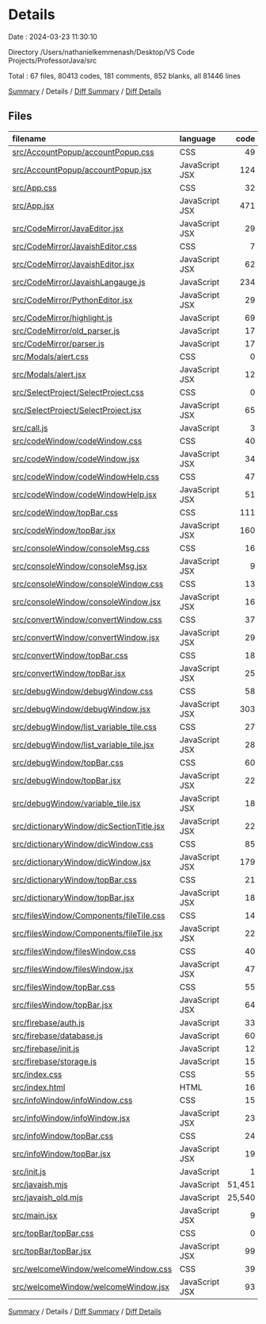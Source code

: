 # Details

Date : 2024-03-23 11:30:10

Directory /Users/nathanielkemmenash/Desktop/VS Code Projects/ProfessorJava/src

Total : 67 files,  80413 codes, 181 comments, 852 blanks, all 81446 lines

[Summary](results.md) / Details / [Diff Summary](diff.md) / [Diff Details](diff-details.md)

## Files
| filename | language | code | comment | blank | total |
| :--- | :--- | ---: | ---: | ---: | ---: |
| [src/AccountPopup/accountPopup.css](/src/AccountPopup/accountPopup.css) | CSS | 49 | 3 | 7 | 59 |
| [src/AccountPopup/accountPopup.jsx](/src/AccountPopup/accountPopup.jsx) | JavaScript JSX | 124 | 3 | 20 | 147 |
| [src/App.css](/src/App.css) | CSS | 32 | 0 | 6 | 38 |
| [src/App.jsx](/src/App.jsx) | JavaScript JSX | 471 | 52 | 107 | 630 |
| [src/CodeMirror/JavaEditor.jsx](/src/CodeMirror/JavaEditor.jsx) | JavaScript JSX | 29 | 0 | 10 | 39 |
| [src/CodeMirror/JavaishEditor.css](/src/CodeMirror/JavaishEditor.css) | CSS | 7 | 0 | 1 | 8 |
| [src/CodeMirror/JavaishEditor.jsx](/src/CodeMirror/JavaishEditor.jsx) | JavaScript JSX | 62 | 10 | 22 | 94 |
| [src/CodeMirror/JavaishLangauge.js](/src/CodeMirror/JavaishLangauge.js) | JavaScript | 234 | 16 | 48 | 298 |
| [src/CodeMirror/PythonEditor.jsx](/src/CodeMirror/PythonEditor.jsx) | JavaScript JSX | 29 | 0 | 10 | 39 |
| [src/CodeMirror/highlight.js](/src/CodeMirror/highlight.js) | JavaScript | 69 | 0 | 8 | 77 |
| [src/CodeMirror/old_parser.js](/src/CodeMirror/old_parser.js) | JavaScript | 17 | 1 | 3 | 21 |
| [src/CodeMirror/parser.js](/src/CodeMirror/parser.js) | JavaScript | 17 | 1 | 1 | 19 |
| [src/Modals/alert.css](/src/Modals/alert.css) | CSS | 0 | 0 | 1 | 1 |
| [src/Modals/alert.jsx](/src/Modals/alert.jsx) | JavaScript JSX | 12 | 0 | 3 | 15 |
| [src/SelectProject/SelectProject.css](/src/SelectProject/SelectProject.css) | CSS | 0 | 0 | 1 | 1 |
| [src/SelectProject/SelectProject.jsx](/src/SelectProject/SelectProject.jsx) | JavaScript JSX | 65 | 0 | 11 | 76 |
| [src/call.js](/src/call.js) | JavaScript | 3 | 0 | 0 | 3 |
| [src/codeWindow/codeWindow.css](/src/codeWindow/codeWindow.css) | CSS | 40 | 2 | 10 | 52 |
| [src/codeWindow/codeWindow.jsx](/src/codeWindow/codeWindow.jsx) | JavaScript JSX | 34 | 1 | 17 | 52 |
| [src/codeWindow/codeWindowHelp.css](/src/codeWindow/codeWindowHelp.css) | CSS | 47 | 0 | 7 | 54 |
| [src/codeWindow/codeWindowHelp.jsx](/src/codeWindow/codeWindowHelp.jsx) | JavaScript JSX | 51 | 0 | 8 | 59 |
| [src/codeWindow/topBar.css](/src/codeWindow/topBar.css) | CSS | 111 | 4 | 31 | 146 |
| [src/codeWindow/topBar.jsx](/src/codeWindow/topBar.jsx) | JavaScript JSX | 160 | 7 | 47 | 214 |
| [src/consoleWindow/consoleMsg.css](/src/consoleWindow/consoleMsg.css) | CSS | 16 | 1 | 4 | 21 |
| [src/consoleWindow/consoleMsg.jsx](/src/consoleWindow/consoleMsg.jsx) | JavaScript JSX | 9 | 0 | 3 | 12 |
| [src/consoleWindow/consoleWindow.css](/src/consoleWindow/consoleWindow.css) | CSS | 13 | 0 | 2 | 15 |
| [src/consoleWindow/consoleWindow.jsx](/src/consoleWindow/consoleWindow.jsx) | JavaScript JSX | 16 | 0 | 4 | 20 |
| [src/convertWindow/convertWindow.css](/src/convertWindow/convertWindow.css) | CSS | 37 | 2 | 9 | 48 |
| [src/convertWindow/convertWindow.jsx](/src/convertWindow/convertWindow.jsx) | JavaScript JSX | 29 | 0 | 10 | 39 |
| [src/convertWindow/topBar.css](/src/convertWindow/topBar.css) | CSS | 18 | 0 | 7 | 25 |
| [src/convertWindow/topBar.jsx](/src/convertWindow/topBar.jsx) | JavaScript JSX | 25 | 0 | 11 | 36 |
| [src/debugWindow/debugWindow.css](/src/debugWindow/debugWindow.css) | CSS | 58 | 0 | 10 | 68 |
| [src/debugWindow/debugWindow.jsx](/src/debugWindow/debugWindow.jsx) | JavaScript JSX | 303 | 17 | 44 | 364 |
| [src/debugWindow/list_variable_tile.css](/src/debugWindow/list_variable_tile.css) | CSS | 27 | 0 | 5 | 32 |
| [src/debugWindow/list_variable_tile.jsx](/src/debugWindow/list_variable_tile.jsx) | JavaScript JSX | 28 | 0 | 5 | 33 |
| [src/debugWindow/topBar.css](/src/debugWindow/topBar.css) | CSS | 60 | 2 | 13 | 75 |
| [src/debugWindow/topBar.jsx](/src/debugWindow/topBar.jsx) | JavaScript JSX | 22 | 1 | 14 | 37 |
| [src/debugWindow/variable_tile.jsx](/src/debugWindow/variable_tile.jsx) | JavaScript JSX | 18 | 0 | 1 | 19 |
| [src/dictionaryWindow/dicSectionTitle.jsx](/src/dictionaryWindow/dicSectionTitle.jsx) | JavaScript JSX | 22 | 0 | 6 | 28 |
| [src/dictionaryWindow/dicWindow.css](/src/dictionaryWindow/dicWindow.css) | CSS | 85 | 3 | 19 | 107 |
| [src/dictionaryWindow/dicWindow.jsx](/src/dictionaryWindow/dicWindow.jsx) | JavaScript JSX | 179 | 0 | 24 | 203 |
| [src/dictionaryWindow/topBar.css](/src/dictionaryWindow/topBar.css) | CSS | 21 | 3 | 12 | 36 |
| [src/dictionaryWindow/topBar.jsx](/src/dictionaryWindow/topBar.jsx) | JavaScript JSX | 18 | 0 | 19 | 37 |
| [src/filesWindow/Components/fileTile.css](/src/filesWindow/Components/fileTile.css) | CSS | 14 | 2 | 3 | 19 |
| [src/filesWindow/Components/fileTile.jsx](/src/filesWindow/Components/fileTile.jsx) | JavaScript JSX | 22 | 0 | 8 | 30 |
| [src/filesWindow/filesWindow.css](/src/filesWindow/filesWindow.css) | CSS | 40 | 0 | 7 | 47 |
| [src/filesWindow/filesWindow.jsx](/src/filesWindow/filesWindow.jsx) | JavaScript JSX | 47 | 0 | 11 | 58 |
| [src/filesWindow/topBar.css](/src/filesWindow/topBar.css) | CSS | 55 | 0 | 9 | 64 |
| [src/filesWindow/topBar.jsx](/src/filesWindow/topBar.jsx) | JavaScript JSX | 64 | 2 | 20 | 86 |
| [src/firebase/auth.js](/src/firebase/auth.js) | JavaScript | 33 | 0 | 16 | 49 |
| [src/firebase/database.js](/src/firebase/database.js) | JavaScript | 60 | 0 | 12 | 72 |
| [src/firebase/init.js](/src/firebase/init.js) | JavaScript | 12 | 6 | 3 | 21 |
| [src/firebase/storage.js](/src/firebase/storage.js) | JavaScript | 15 | 5 | 4 | 24 |
| [src/index.css](/src/index.css) | CSS | 55 | 0 | 8 | 63 |
| [src/index.html](/src/index.html) | HTML | 16 | 1 | 6 | 23 |
| [src/infoWindow/infoWindow.css](/src/infoWindow/infoWindow.css) | CSS | 15 | 0 | 3 | 18 |
| [src/infoWindow/infoWindow.jsx](/src/infoWindow/infoWindow.jsx) | JavaScript JSX | 23 | 0 | 10 | 33 |
| [src/infoWindow/topBar.css](/src/infoWindow/topBar.css) | CSS | 24 | 0 | 7 | 31 |
| [src/infoWindow/topBar.jsx](/src/infoWindow/topBar.jsx) | JavaScript JSX | 19 | 0 | 11 | 30 |
| [src/init.js](/src/init.js) | JavaScript | 1 | 0 | 1 | 2 |
| [src/javaish.mjs](/src/javaish.mjs) | JavaScript | 51,451 | 10 | 25 | 51,486 |
| [src/javaish_old.mjs](/src/javaish_old.mjs) | JavaScript | 25,540 | 21 | 22 | 25,583 |
| [src/main.jsx](/src/main.jsx) | JavaScript JSX | 9 | 0 | 2 | 11 |
| [src/topBar/topBar.css](/src/topBar/topBar.css) | CSS | 0 | 0 | 1 | 1 |
| [src/topBar/topBar.jsx](/src/topBar/topBar.jsx) | JavaScript JSX | 99 | 4 | 34 | 137 |
| [src/welcomeWindow/welcomeWindow.css](/src/welcomeWindow/welcomeWindow.css) | CSS | 39 | 0 | 9 | 48 |
| [src/welcomeWindow/welcomeWindow.jsx](/src/welcomeWindow/welcomeWindow.jsx) | JavaScript JSX | 93 | 1 | 19 | 113 |

[Summary](results.md) / Details / [Diff Summary](diff.md) / [Diff Details](diff-details.md)